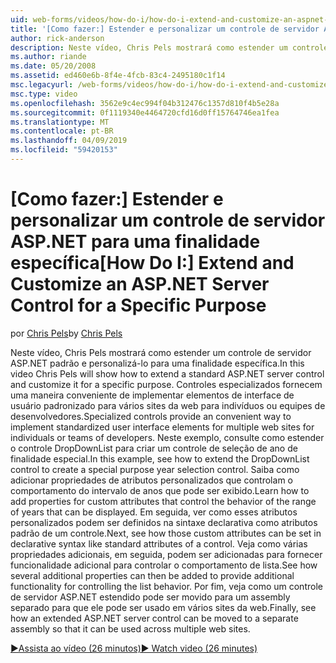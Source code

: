 ```yaml
---
uid: web-forms/videos/how-do-i/how-do-i-extend-and-customize-an-aspnet-server-control-for-a-specific-purpose
title: '[Como fazer:] Estender e personalizar um controle de servidor ASP.NET para uma finalidade específica | Microsoft Docs'
author: rick-anderson
description: Neste vídeo, Chris Pels mostrará como estender um controle de servidor ASP.NET padrão e personalizá-lo para uma finalidade específica. Controles especializados fornecem um c...
ms.author: riande
ms.date: 05/20/2008
ms.assetid: ed460e6b-8f4e-4fcb-83c4-2495180c1f14
msc.legacyurl: /web-forms/videos/how-do-i/how-do-i-extend-and-customize-an-aspnet-server-control-for-a-specific-purpose
msc.type: video
ms.openlocfilehash: 3562e9c4ec994f04b312476c1357d810f4b5e28a
ms.sourcegitcommit: 0f1119340e4464720cfd16d0ff15764746ea1fea
ms.translationtype: MT
ms.contentlocale: pt-BR
ms.lasthandoff: 04/09/2019
ms.locfileid: "59420153"
---
```

# <a name="how-do-i-extend-and-customize-an-aspnet-server-control-for-a-specific-purpose"></a><span data-ttu-id="181fa-104">[Como fazer:] Estender e personalizar um controle de servidor ASP.NET para uma finalidade específica</span><span class="sxs-lookup"><span data-stu-id="181fa-104">[How Do I:] Extend and Customize an ASP.NET Server Control for a Specific Purpose</span></span>

<span data-ttu-id="181fa-105">por [Chris Pels](https://twitter.com/chrispels)</span><span class="sxs-lookup"><span data-stu-id="181fa-105">by [Chris Pels](https://twitter.com/chrispels)</span></span>

<span data-ttu-id="181fa-106">Neste vídeo, Chris Pels mostrará como estender um controle de servidor ASP.NET padrão e personalizá-lo para uma finalidade específica.</span><span class="sxs-lookup"><span data-stu-id="181fa-106">In this video Chris Pels will show how to extend a standard ASP.NET server control and customize it for a specific purpose.</span></span> <span data-ttu-id="181fa-107">Controles especializados fornecem uma maneira conveniente de implementar elementos de interface de usuário padronizado para vários sites da web para indivíduos ou equipes de desenvolvedores.</span><span class="sxs-lookup"><span data-stu-id="181fa-107">Specialized controls provide an convenient way to implement standardized user interface elements for multiple web sites for individuals or teams of developers.</span></span> <span data-ttu-id="181fa-108">Neste exemplo, consulte como estender o controle DropDownList para criar um controle de seleção de ano de finalidade especial.</span><span class="sxs-lookup"><span data-stu-id="181fa-108">In this example, see how to extend the DropDownList control to create a special purpose year selection control.</span></span> <span data-ttu-id="181fa-109">Saiba como adicionar propriedades de atributos personalizados que controlam o comportamento do intervalo de anos que pode ser exibido.</span><span class="sxs-lookup"><span data-stu-id="181fa-109">Learn how to add properties for custom attributes that control the behavior of the range of years that can be displayed.</span></span> <span data-ttu-id="181fa-110">Em seguida, ver como esses atributos personalizados podem ser definidos na sintaxe declarativa como atributos padrão de um controle.</span><span class="sxs-lookup"><span data-stu-id="181fa-110">Next, see how those custom attributes can be set in declarative syntax like standard attributes of a control.</span></span> <span data-ttu-id="181fa-111">Veja como várias propriedades adicionais, em seguida, podem ser adicionadas para fornecer funcionalidade adicional para controlar o comportamento de lista.</span><span class="sxs-lookup"><span data-stu-id="181fa-111">See how several additional properties can then be added to provide additional functionality for controlling the list behavior.</span></span> <span data-ttu-id="181fa-112">Por fim, veja como um controle de servidor ASP.NET estendido pode ser movido para um assembly separado para que ele pode ser usado em vários sites da web.</span><span class="sxs-lookup"><span data-stu-id="181fa-112">Finally, see how an extended ASP.NET server control can be moved to a separate assembly so that it can be used across multiple web sites.</span></span>

[<span data-ttu-id="181fa-113">&#9654;Assista ao vídeo (26 minutos)</span><span class="sxs-lookup"><span data-stu-id="181fa-113">&#9654; Watch video (26 minutes)</span></span>](https://channel9.msdn.com/Blogs/ASP-NET-Site-Videos/how-do-i-extend-and-customize-an-aspnet-server-control-for-a-specific-purpose)

